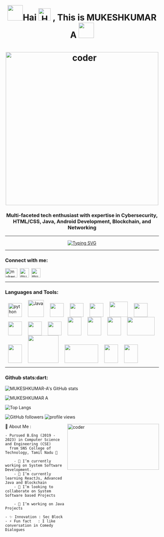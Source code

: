 <h1 align="center"><img src="https://user-images.githubusercontent.com/74038190/213844263-a8897a51-32f4-4b3b-b5c2-e1528b89f6f3.png" width="50px" />Hai <img src="https://user-images.githubusercontent.com/74038190/216120981-b9507c36-0e04-4469-8e27-c99271b45ba5.png" alt="Handshake" width="40" /> , This is MUKESHKUMAR A <img src="https://user-images.githubusercontent.com/74038190/213844263-a8897a51-32f4-4b3b-b5c2-e1528b89f6f3.png" width="50px" /></h1>

<h1 align="center"><img  src="https://user-images.githubusercontent.com/74038190/212749695-a6817c5a-a794-462b-afca-1b5ce7dd5e63.gif"  width="500" alt="coder"/>


<h3 align="center">Multi-faceted tech enthusiast with expertise in Cybersecurity, HTML/CSS, Java, Android Development, Blockchain, and Networking</h3>

---

<p align="center">
<a href="https://git.io/typing-svg"><img src="https://readme-typing-svg.herokuapp.com?font=Fira+Code&pause=1000&center=true&vCenter=true&width=500&height=45&lines=I+am+a+Android+App+Developer;I+am+also+a+Web+Developer;Always+Learning+a+new+Technology+" alt="Typing SVG" /></a>
</p>

---
<h3 align="left">Connect with me:</h3>
<p align="left">
<a href="https://linkedin.com/in/mukeshkumaranandan" target="blank"><img align="center" src="https://cdn.worldvectorlogo.com/logos/linkedin-icon-2.svg" alt="mukeshkumaranandan" height="30" width="40" /></a><a ref="https://linkedin.com/in/mukeshkumaranandan" target="blank">&nbsp;
<img  align="center" height="30" width="30" src="https://cdn.worldvectorlogo.com/logos/instagram-2016-5.svg" alt="mukeshkumar_2001"></a><a ref="https://linkedin.com/in/mukeshkumaranandan" target="blank">&nbsp;
<img  align="center" height="30" width="30" src="https://cdn.worldvectorlogo.com/logos/official-gmail-icon-2020-.svg" alt="mukeshkumar_2001"></a>
</p>

---

<h3 align="left">Languages and Tools:</h3>
<p>
<img width="45" height="45" hspace="10"  alt="python" src="https://cdn.worldvectorlogo.com/logos/python-5.svg"/><img width="52" height="55" hspace="10" alt =" Java" src="https://cdn.worldvectorlogo.com/logos/java-4.svg"/><img width="45" height="45" hspace="10" src="https://cdn.worldvectorlogo.com/logos/c-1.svg"/><img width="45" height="45" hspace="10" src="https://cdn.worldvectorlogo.com/logos/html-1.svg"/><img width="45" height="45" hspace="10" src="https://www.vectorlogo.zone/logos/github/github-icon.svg"/><img width="60" height="50" hspace="10" src="https://cdn.worldvectorlogo.com/logos/mysql-3.svg"/><img width="45" height="45" hspace="10" src="https://cdn.worldvectorlogo.com/logos/sublime-text.svg"/><img width="45" height="45" hspace="10" src="https://cdn.worldvectorlogo.com/logos/visual-studio-code-1.svg"/><img width="45" height="45" hspace="10" src="https://2.bp.blogspot.com/-tzm1twY_ENM/XlCRuI0ZkRI/AAAAAAAAOso/BmNOUANXWxwc5vwslNw3WpjrDlgs9PuwQCLcBGAsYHQ/s1600/pasted%2Bimage%2B0.png"/><img width="45" height="45" hspace="10" src="https://cdn.worldvectorlogo.com/logos/microsoft-windows-11.svg"/><img width="45" height="60" hspace="10" src="https://cdn.worldvectorlogo.com/logos/css-3.svg"/><img width="45" height="60" hspace="10" src="https://cdn.worldvectorlogo.com/logos/react-2.svg"/><img width="45" height="60" hspace="10" src="https://cdn.worldvectorlogo.com/logos/django.svg"/><img width="90" height="60" hspace="10" src="https://cdn.worldvectorlogo.com/logos/blockchain-1.svg"/><img width="45" height="60" hspace="10" src="https://cdn.worldvectorlogo.com/logos/figma-5.svg"/><img width="100" height="90" hspace="10" src="https://snabaynetworking.com/wp-content/uploads/2020/12/what-is-computer-network-1.jpg"/><img width="110" height="60" hspace="10" src="https://t4.ftcdn.net/jpg/03/06/19/23/360_F_306192342_h3Yg5I9a4hmucy2PgH6Yyc3MR3AE4zvb.jpg"/><img width="45" height="60" hspace="10" src="https://cdn.worldvectorlogo.com/logos/linux-tux.svg"/><img width="45" height="60" hspace="10" src="https://cdn.worldvectorlogo.com/logos/firebase-1.svg"/>

</p>

---
<h3>Github stats:dart:</h3>

![MUKESHKUMAR-A's GitHub stats](https://github-readme-stats.vercel.app/api?username=MUKESHKUMAR-A&show_icons=true&theme=radical)

<img align="center" src="https://github-readme-streak-stats.herokuapp.com/?user=MUKESHKUMAR-A" alt="MUKESHKUMAR A" />

![Top Langs](https://github-readme-stats.vercel.app/api/top-langs/?username=MUKESHKUMAR-A&size_weight=0.5&count_weight=0.5)
 
![GitHub followers](https://img.shields.io/github/followers/MUKESHKUMAR-A?label=Follow&style=social)
<img alt = "profile views" src="https://komarev.com/ghpvc/?username=MUKESHKUMAR-A&color=brightgreen">  




🎨 About Me :
<img src="https://cdn.pixabay.com/animation/2022/08/31/08/22/08-22-29-904_512.gif"  width="300" height="150" alt="coder" align = "right">
	
	- Pursued B.Eng (2019 - 2023) in Computer Science and Engineering (CSE) 
	  from SNS College of Technology, Tamil Nadu 🏫
	  
		- 🔭 I’m currently working on System Software Development.
		- 🌱 I’m currently learning ReactJs, Advanced Java and Blockchain
		- 👯 I’m looking to collaborate on System Software based Projects

		- 🐍 I’m working on Java Projects

	- ✨ Innovation : Sec Block
	- ⚡ Fun fact   : I like conversation in Comedy Dialogues
